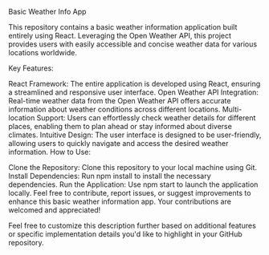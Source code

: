 Basic Weather Info App

This repository contains a basic weather information application built entirely using React. Leveraging the Open Weather API, this project provides users with easily accessible and concise weather data for various locations worldwide.

Key Features:

React Framework: The entire application is developed using React, ensuring a streamlined and responsive user interface.
Open Weather API Integration: Real-time weather data from the Open Weather API offers accurate information about weather conditions across different locations.
Multi-location Support: Users can effortlessly check weather details for different places, enabling them to plan ahead or stay informed about diverse climates.
Intuitive Design: The user interface is designed to be user-friendly, allowing users to quickly navigate and access the desired weather information.
How to Use:

Clone the Repository: Clone this repository to your local machine using Git.
Install Dependencies: Run npm install to install the necessary dependencies.
Run the Application: Use npm start to launch the application locally.
Feel free to contribute, report issues, or suggest improvements to enhance this basic weather information app. Your contributions are welcomed and appreciated!

Feel free to customize this description further based on additional features or specific implementation details you'd like to highlight in your GitHub repository.
